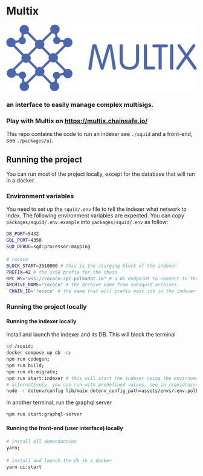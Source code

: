 # Multix

<div style="text-align:center" width=500><img src=".github/images/MULTIX_LOGO_FULL_BLUE_1200px.png" /></div>

### an interface to easily manage complex multisigs.

### Play with Multix on https://multix.chainsafe.io/

This repo contains the code to run an indexer see `./squid` and a front-end, see `./packages/ui`.

## Running the project

You can run most of the project locally, except for the database that will run in a docker.

### Environment variables

You need to set up the `squid/.env` file to tell the indexer what network to index. The following environment variables are expected. You can copy `packages/squid/.env.example` into `packages/squid/.env` as follow:

```bash
DB_PORT=5432
GQL_PORT=4350
SQD_DEBUG=sqd:processor:mapping

# rococo
BLOCK_START=3510000 # this is the starging block of the indexer
PREFIX=42 # the ss58 prefix for the chain
RPC_WS="wss://rococo-rpc.polkadot.io" # a WS endpoint to connect to the blockchain
ARCHIVE_NAME="rococo" # the archive name from subsquid archives
 CHAIN_ID='rococo' # the name that will prefix most ids in the indexer's DB
```

### Running the project locally

#### Running the indexer locally

Install and launch the indexer and its DB. This will block the terminal

```bash
cd /squid;
docker compose up db -d;
npm run codegen;
npm run build;
npm run db:migrate;
npm run start:indexer # this will start the indexer using the envirnoment variables set in your .env
# alternatively, you can run with predefined values, see in /squid/assets/envs/, e.g here with polkadot
node -r dotenv/config lib/main dotenv_config_path=assets/envs/.env.polkadot
```

In another terminal, run the graphql server

```bash
npm run start:graphql-server
```

#### Running the front-end (user interface) locally

```bash
# install all dependancies
yarn;

# install and launch the db in a docker
yarn ui:start
```
